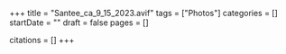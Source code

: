 +++
title = "Santee_ca_9_15_2023.avif"
tags = ["Photos"]
categories = []
startDate = ""
draft = false
pages = []

citations = []
+++
